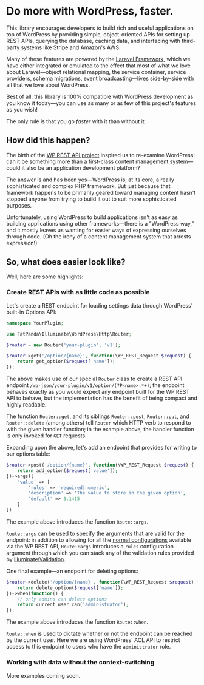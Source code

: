 # Do more with WordPress, faster.

This library encourages developers to build rich and useful applications
on top of WordPress by providing simple, object-oriented APIs for setting
up REST APIs, querying the database, caching data, and interfacing with 
third-party systems like Stripe and Amazon's AWS.

Many of these features are powered by the [Laravel Framework](https://laravel.com/docs/5.3), 
which we have either integrated or emulated to the effect that most of 
what we love about Laravel—object relational mapping, the service container,
service providers, schema migrations, event broadcasting—lives side-by-side
with all that we love about WordPress.

Best of all: this library is 100% compatible with WordPress development
as you know it today—you can use as many or as few of this project's features
as you wish!

The only rule is that you go *faster* with it than without it.

## How did this happen?

The birth of the [WP REST API project](http://v2.wp-api.org/) inspired us
to re-examine WordPress: can it be something more than a first-class content 
management system—could it also be an application development platform? 

The answer is and has been yes—WordPress is, at its core, a really
sophisticated and complex PHP framework. But just because that framework 
happens to be primarily geared toward managing content hasn't stopped anyone from 
trying to build it out to suit more sophisticated purposes.

Unfortunately, using WordPress to build applications isn't as easy as 
building applications using other frameworks—there is a "WordPress way," 
and it mostly leaves us wanting for easier ways of expressing ourselves
through code. (Oh the irony of a content management system that arrests expression!)

## So, what does easier look like?

Well, here are some highlights:

### Create REST APIs with as little code as possible

Let's create a REST endpoint for loading settings data through 
WordPress' built-in Options API:

```php
namespace YourPlugin;

use FatPanda\Illuminate\WordPress\Http\Router;

$router = new Router('your-plugin', 'v1');

$router->get('/option/{name}', function(\WP_REST_Request $request) {
	return get_option($request['name']);
});
```

The above makes use of our special `Router` class to create a
REST API endpoint `/wp-json/your-plugin/v1/option/(?P<name>.*+)`; the
endpoint behaves exactly as you would expect any endpoint built
for the WP REST API to behave, but the implementation has the
benefit of being compact and highly readable.

The function `Router::get`, and its siblings `Router::post`, 
`Router::put`, and `Router::delete` (among others) tell `Router` which
HTTP verb to respond to with the given handler function; in the
example above, the handler function is only invoked for `GET` requests.

Expanding upon the above, let's add an endpoint that provides for
writing to our options table: 

```php
$router->post('/option/{name}', function(\WP_REST_Request $request) {
	return add_option($request['value']);
})->args([
	'value' => [ 
		'rules' => 'required|numeric', 
		'description' => 'The value to store in the given option',
		'default' => 3.1415
	]	
])
```

The example above introduces the function `Route::args`.

`Route::args` can be used to specify the arguments that are valid
for the endpoint: in addition to allowing for all the [normal configurations](http://v2.wp-api.org/extending/adding/) 
available via the WP REST API, `Route::args` introduces a `rules`
configuration argument through which you can stack any of the 
validation rules provided by [Illuminate\Validation](https://laravel.com/docs/5.3/validation#available-validation-rules).

One final example—an endpoint for deleting options:

```php
$router->delete('/option/{name}', function(\WP_REST_Request $request) {
	return delete_option($request['name']);
})->when(function() {
	// only admins can delete options
	return current_user_can('administrator');
});
```

The example above introduces the function `Route::when`.

`Route::when` is used to dictate whether or not the endpoint can be reached by
the current user. Here we are using WordPress' ACL API to restrict
access to this endpoint to users who have the `administrator` role.

### Working with data without the context-switching

More examples coming soon.